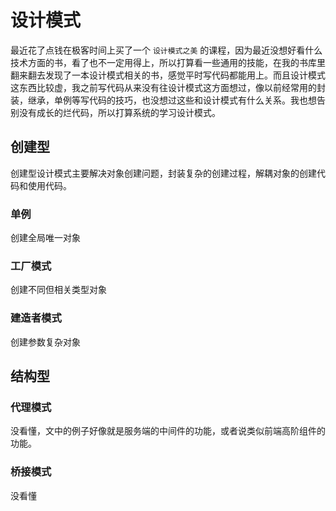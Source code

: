 # 设计模式

最近花了点钱在极客时间上买了一个 `设计模式之美` 的课程，因为最近没想好看什么技术方面的书，看了也不一定用得上，所以打算看一些通用的技能，在我的书库里翻来翻去发现了一本设计模式相关的书，感觉平时写代码都能用上。而且设计模式这东西比较虚，我之前写代码从来没有往设计模式这方面想过，像以前经常用的封装，继承，单例等写代码的技巧，也没想过这些和设计模式有什么关系。我也想告别没有成长的烂代码，所以打算系统的学习设计模式。

## 创建型

创建型设计模式主要解决对象创建问题，封装复杂的创建过程，解耦对象的创建代码和使用代码。

### 单例

创建全局唯一对象

### 工厂模式

创建不同但相关类型对象

### 建造者模式

创建参数复杂对象

## 结构型

### 代理模式

没看懂，文中的例子好像就是服务端的中间件的功能，或者说类似前端高阶组件的功能。

### 桥接模式

没看懂